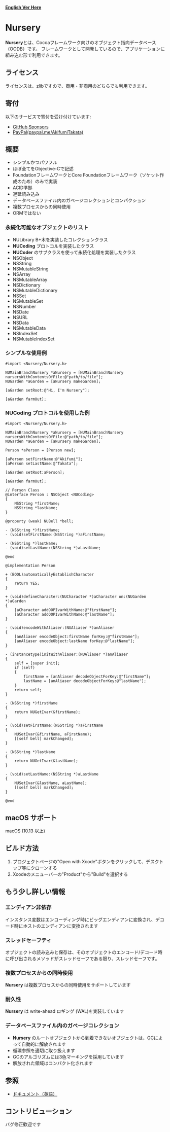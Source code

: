 [**English Ver Here**](README-en.md)
# Nursery
**Nursery**とは、Cocoaフレームワーク向けのオブジェクト指向データベース（OODB）です。
フレームワークとして開発しているので、アプリケーションに組み込む形で利用できます。

## ライセンス
ライセンスは、zlibですので、商用・非商用のどちらでも利用できます。

## 寄付
以下のサービスで寄付を受け付けています:
* [GitHub Sponsors](https://github.com/sponsors/Lily-bud)
* [PayPal(paypal.me/AkifumiTakata)](https://paypal.me/AkifumiTakata) 

## 概要
* シンプルかつパワフル
* ほぼ全てをObjective-Cで記述
* FoundationフレームワークとCore Foundationフレームワーク（ソケット作成のため）のみで実装
* ACID準拠
* 遅延読み込み
* データベースファイル内のガベージコレクションとコンパクション
* 複数プロセスからの同時使用
* ORMではない

### 永続化可能なオブジェクトのリスト
* NULibrary B+木を実装したコレクションクラス
* **NUCoding** プロトコルを実装したクラス
* **NUCoder** のサブクラスを使って永続化処理を実装したクラス
* NSObject
* NSString
* NSMutableString
* NSArray
* NSMutableArray
* NSDictionary
* NSMutableDictionary
* NSSet
* NSMutableSet
* NSNumber
* NSDate
* NSURL
* NSData
* NSMutableData
* NSIndexSet
* NSMutableIndexSet

### シンプルな使用例 
```objc
#import <Nursery/Nursery.h>

NUMainBranchNursery *aNursery = [NUMainBranchNursery nurseryWithContentsOfFile:@"path/to/file"];
NUGarden *aGarden = [aNursery makeGarden];

[aGarden setRoot:@"Hi, I'm Nursery"];
    
[aGarden farmOut];
```

### NUCoding プロトコルを使用した例
```objc
#import <Nursery/Nursery.h>

NUMainBranchNursery *aNursery = [NUMainBranchNursery nurseryWithContentsOfFile:@"path/to/file"];
NUGarden *aGarden = [aNursery makeGarden];
    
Person *aPerson = [Person new];

[aPerson setFirstName:@"Akifumi"];
[aPerson setLastName:@"Takata"];

[aGarden setRoot:aPerson];
    
[aGarden farmOut];

// Person Class
@interface Person : NSObject <NUCoding>
{
    NSString *firstName;
    NSString *lastName;
}

@property (weak) NUBell *bell;

- (NSString *)firstName;
- (void)setFirstName:(NSString *)aFirstName;

- (NSString *)lastName;
- (void)setLastName:(NSString *)aLastName;

@end

@implementation Person

+ (BOOL)automaticallyEstablishCharacter
{
    return YES;
}

+ (void)defineCharacter:(NUCharacter *)aCharacter on:(NUGarden *)aGarden
{
    [aCharacter addOOPIvarWithName:@"firstName"];
    [aCharacter addOOPIvarWithName:@"lastName"];
}

- (void)encodeWithAliaser:(NUAliaser *)anAliaser
{
    [anAliaser encodeObject:firstName forKey:@"firstName"];
    [anAliaser encodeObject:lastName forKey:@"lastName"];
}

- (instancetype)initWithAliaser:(NUAliaser *)anAliaser
{
    self = [super init];
    if (self)
    {
        firstName = [anAliaser decodeObjectForKey:@"firstName"];
        lastName = [anAliaser decodeObjectForKey:@"lastName"];
    }
    return self;
}

- (NSString *)firstName
{
    return NUGetIvar(&firstName);
}

- (void)setFirstName:(NSString *)aFirstName
{
    NUSetIvar(&firstName, aFirstName);
    [[self bell] markChanged];
}

- (NSString *)lastName
{
    return NUGetIvar(&lastName);
}

- (void)setLastName:(NSString *)aLastName
{
    NUSetIvar(&lastName, aLastName);
    [[self bell] markChanged];
}

@end
```

## macOS サポート
macOS (10.13 以上)

## ビルド方法
1. プロジェクトページの"Open with Xcode"ボタンをクリックして、デスクトップ等にクローンする
2. Xcodeのメニューバーの"Product"から"Build"を選択する

## もう少し詳しい情報
### エンディアン非依存
インスタンス変数はエンコーディング時にビッグエンディアンに変換され、デコード時にホストのエンディアンに変換されます

### スレッドセーフティ
オブジェクトの読み込みと保存は、そのオブジェクトのエンコード/デコード時に呼び出されるメソッドがスレッドセーフである限り、スレッドセーフです。

### 複数プロセスからの同時使用
**Nursery** は複数プロセスからの同時使用をサポートしています

### 耐久性
**Nursery** は write-ahead ロギング (WAL)を実装しています

### データベースファイル内のガベージコレクション
* **Nursery** のルートオブジェクトから到着できないオブジェクトは、GCによって自動的に解放されます
* 循環参照を適切に取り扱えます
* GCのアルゴリズムには3色マーキングを採用しています
* 解放された領域はコンパクト化されます

## 参照
* [ドキュメント（英語）](Documents/)  

## コントリビューション
バグ修正歓迎です
